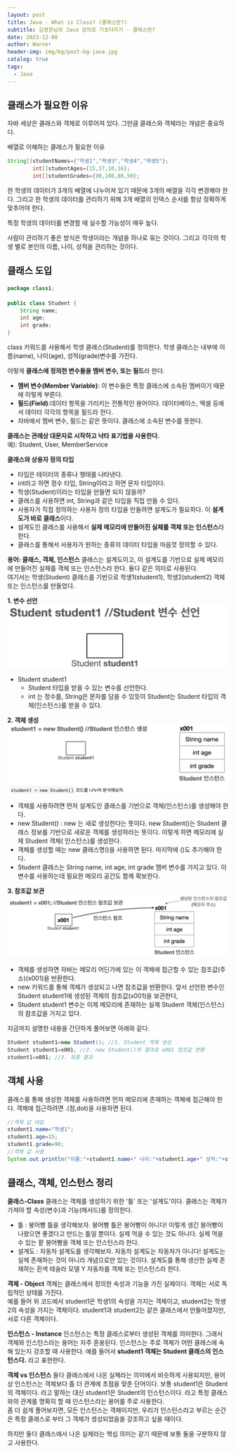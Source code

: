 ```yaml
---
layout: post
title: Java - What is Class? (클래스란?)
subtitle: 김영한님의 Java 강의로 기초다지기 - 클래스란?
date: 2023-12-08
author: Warner
header-img: img/bg/post-bg-java.jpg
catalog: true
tags:
  - Java
---
```


## 클래스가 필요한 이유

자바 세상은 클래스와 객체로 이루어져 있다. 그만큼 클래스와 객체라는 개념은 중요하다.

배열로 이해하는 클래스가 필요한 이유

~~~java
String[]studentNames={"학생1","학생3","학생4","학생5"};
        int[]studentAges={15,17,10,16};
        int[]studentGrades={90,100,80,50};
~~~

한 학생의 데이터가 3개의 배열에 나누어져 있기 때문에 3개의 배열을 각각 변경해야 한다.
그리고 한 학생의 데이터를 관리하기 위해 3개 배열의 인덱스 순서를 항상 정확하게 맞추어야 한다.

특정 학생의 데이터를 변경할 때 실수할 가능성이 매우 높다.

사람이 관리하기 좋은 방식은 학생이라는 개념을 하나로 묶는 것이다. 그리고 각각의 학생 별로 본인의 이름, 나이, 성적을 관리하는 것이다.

## 클래스 도입

~~~java
package class1;

public class Student {
    String name;
    int age;
    int grade;
}
~~~

class 키워드를 사용해서 학생 클래스(Student)를 정의한다. 학생 클래스는 내부에 이름(name), 나이(age), 성적(grade)변수를 가진다.

이렇게 **클래스에 정의한 변수들을 멤버 변수, 또는 필드**라 한다.

- **멤버 변수(Member Variable)**: 이 변수들은 특정 클래스에 소속된 멤버이기 때문에 이렇게 부른다.
- **필드(Field)**:데이터 항목을 가리키는 전통적인 용어이다. 데이터베이스, 엑셀 등에서 데이터 각각의 항목을 필드라 한다.
- 자바에서 멤버 변수, 필드는 같은 뜻이다. 클래스에 소속된 변수를 뜻한다.

**클래스는 관례상 대문자로 시작하고 낙타 표기법을 사용한다.**\
예): Student, User, MemberService

**클래스와 상용자 정의 타입**

- 타입은 테이터의 종류나 행태를 나타낸다.
- int라고 하면 정수 타입, String이라고 하면 문자 타입이다.
- 학생(Student)이라는 타입을 만들면 되지 않을까?
- 클래스를 사용하면 int, String과 같은 타입을 직접 만들 수 있다.
- 사용자가 직접 정의하는 사용자 정의 타입을 만들려면 설계도가 필요하다. 이 **설계도가 바로 클래스**이다.
- 설계도인 클래스를 사용해서 **실제 메모리에 만들어진 실체를 객체 또는 인스턴스**라 한다.
- 클래스를 통해서 사용자가 원하는 종류의 데이터 타입을 마음껏 정의할 수 있다.

**용어: 클래스, 객체, 인스턴스**
클래스는 설계도이고, 이 설계도를 기반으로 실제 메모리에 만들어진 실체를 객체 또는 인스턴스라 한다. 둘다 같은 의미로 사용된다.\
여기서는 학생(Student) 클래스를 기반으로 학생1(student1), 학생2(student2) 객체 또는 인스턴스를 만들었다.

**1. 변수 선언**
![class1.png](/img/post/2023-12-08/class1.png)

- Student student1
    - Student 타입을 받을 수 있는 변수를 선언한다.
    - int 는 정수를, String은 문자를 담을 수 있듯이 Student는 Student 타입의 객체(인스턴스)를 받을 수 있다.

**2. 객체 생성**
![class2.png](/img/post/2023-12-08/class2.png)

- 객체를 사용하려면 먼저 설계도인 클래스를 기반으로 객체(인스턴스)를 생성해야 한다.
- new Student() : new 는 새로 생성한다는 뜻이다. new Student()는 Student 클래스 정보를 기반으로 새로운 객체를 생성하라는 뜻이다. 이렇게 하면 메모리에 실제 Student 객체(
  인스턴스)를 생성한다.
- 객체를 생성할 때는 new 클래스명()을 사용하면 된다. 마지막에 ()도 추가해야 한다.
- Student 클래스는 String name, int age, int grade 멤버 변수를 가지고 있다. 이 변수를 사용하는데 필요한 메모리 공간도 함께 확보한다.

**3. 참조값 보관**
![class3.png](/img/post/2023-12-08/class3.png)

- 객체를 생성하면 자바는 메모리 어딘가에 있는 이 객체에 접근할 수 있는 참조값(주소)(x001)을 반환한다.
- new 키워드를 통해 객체가 생성되고 나면 참조값을 반환한다. 앞서 선언한 변수인 Student student1에 생성된 객체의 참조값(x001)을 보관한다,
- Student student1 변수는 이제 메모리에 존재하는 실제 Student 객체(인스턴스)의 참조값을 가지고 있다.

지금까지 설명한 내용을 간단하게 풀어보면 아래와 같다.

~~~java
Student student1=new Student(); //1. Student 객체 생성
Student student1=x001; //2. new Student()의 결과로 x001 참조값 반환
student1=x001; //3. 최종 결과
~~~

## 객체 사용

클래스를 통해 생성한 객체를 사용하려면 먼저 메모리에 존재하는 객체에 접근해야 한다. 객체에 접근하려면 .(점,dot)을 사용하면 된다.

~~~java
//객체 값 대입
student1.name="학생1";
student1.age=15;
student1.grade=90;
//객체 값 사용
System.out.println("이름:"+student1.name+" 나이:"+student1.age+" 성적:"+student1.grade);
~~~

## 클래스, 객체, 인스턴스 정리

**클래스-Class**
클래스는 객체를 생성하기 위한 '틀' 또는 '설계도'이다. 클래스는 객체가 가져야 할 속성(변수)과 기능(메서드)를 정의한다.

- 틀 : 붕어빵 틀을 생각해보자. 붕어빵 틀은 붕어빵이 아니다! 이렇게 생긴 붕어빵이 나왔으면 좋겠다고 만드는 틀일 뿐이다. 실제 먹을 수 있는 것도 아니다. 실제 먹을 수 있는 팥 붕어빵을 객체 또는 인스턴스라
  한다.
- 설계도 : 자동차 설계도를 생각해보자. 자동차 설계도는 자동차가 아니다! 설계도는 실제 존재하는 것이 아니라 개념으로만 있는 것이다. 설계도를 통해 생산한 실제 존재하는 흰색 테슬라 모델 Y 자동차를 객체 또는
  인스턴스라 한다.

**객체 - Object**
객체는 클래스에서 정의한 속성과 기능을 가진 실체이다. 객체는 서로 독립적인 상태를 가진다.\
예를 들어 위 코드에서 student1은 학생1의 속성을 가지는 객체이고, student2는 학생2의 속성을 가지는 객체이다. student1과 student2는 같은 클래스에서 만들어졌지만, 서로 다른 객체이다.

**인스턴스 - Instance**
인스턴스는 특정 클래스로부터 생성된 객체를 의미한다. 그래서 객체와 인스턴스라는 용어는 자주 혼용된다. 인스턴스는 주로 객체가 어떤 클래스에 속해 있는지 강조할 때 사용한다. 예를 들어서 **student1 객체는
Student 클래스의 인스턴스다.** 라고 표현한다.

**객체 vs 인스턴스**
둘다 클래스에서 나온 실체라는 의미에서 비슷하게 사용되지만, 용어상 인스턴스는 객체보다 좀 더 관계에 초점을 맞춘 단어이다. 보통 student1은 Student의 객체이다. 라고 말하는 대신 student1은
Student의 인스턴스이다.
라고 특정 클래스와의 관계를 명확히 할 때 인스턴스라는 용어를 주로 사용한다.\
좀 더 쉽게 풀어보자면, 모든 인스턴스는 객체이지만, 우리가 인스턴스라고 부르는 순간은 특정 클래스로 부터 그 객체가 셍성되었음을 강조하고 싶을 때이다.

하지만 둘다 클래스에서 나온 실체라는 핵심 의미는 같기 때문에 보통 둘을 구분하지 않고 사용한다.